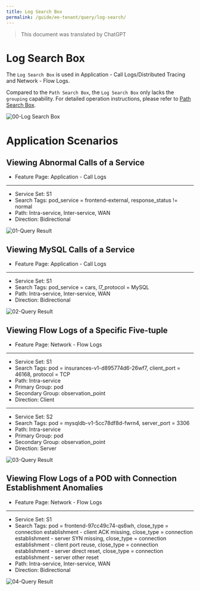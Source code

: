 ```yaml
---
title: Log Search Box
permalink: /guide/ee-tenant/query/log-search/
---
```


> This document was translated by ChatGPT

# Log Search Box

The `Log Search Box` is used in Application - Call Logs/Distributed Tracing and Network - Flow Logs.

Compared to the `Path Search Box`, the `Log Search Box` only lacks the `grouping` capability. For detailed operation instructions, please refer to [Path Search Box](./path-search/).

![00-Log Search Box](https://yunshan-guangzhou.oss-cn-beijing.aliyuncs.com/pub/pic/20230921650c4f5e7a6cd.png)

# Application Scenarios

## Viewing Abnormal Calls of a Service

- Feature Page: Application - Call Logs

---

- Service Set: S1
- Search Tags: pod_service = frontend-external, response_status != normal
- Path: Intra-service, Inter-service, WAN
- Direction: Bidirectional

![01-Query Result](https://yunshan-guangzhou.oss-cn-beijing.aliyuncs.com/pub/pic/20230921650c4f61ad6e0.png)

## Viewing MySQL Calls of a Service

- Feature Page: Application - Call Logs

---

- Service Set: S1
- Search Tags: pod_service = cars, l7_protocol = MySQL
- Path: Intra-service, Inter-service, WAN
- Direction: Bidirectional

![02-Query Result](https://yunshan-guangzhou.oss-cn-beijing.aliyuncs.com/pub/pic/20230921650c4f60c6540.png)

## Viewing Flow Logs of a Specific Five-tuple

- Feature Page: Network - Flow Logs

---

- Service Set: S1
- Search Tags: pod = insurances-v1-d895774d6-26wf7, client_port = 46168, protocol = TCP
- Path: Intra-service
- Primary Group: pod
- Secondary Group: observation_point
- Direction: Client

---

- Service Set: S2
- Search Tags: pod = mysqldb-v1-5cc78df8d-fwrn4, server_port = 3306
- Path: Intra-service
- Primary Group: pod
- Secondary Group: observation_point
- Direction: Server

![03-Query Result](https://yunshan-guangzhou.oss-cn-beijing.aliyuncs.com/pub/pic/20230921650c4f601adf9.png)

## Viewing Flow Logs of a POD with Connection Establishment Anomalies

- Feature Page: Network - Flow Logs

---

- Service Set: S1
- Search Tags: pod = frontend-97cc49c74-qs6wh, close_type = connection establishment - client ACK missing, close_type = connection establishment - server SYN missing, close_type = connection establishment - client port reuse, close_type = connection establishment - server direct reset, close_type = connection establishment - server other reset
- Path: Intra-service, Inter-service, WAN
- Direction: Bidirectional

![04-Query Result](https://yunshan-guangzhou.oss-cn-beijing.aliyuncs.com/pub/pic/202405166645b087b6e86.png)
